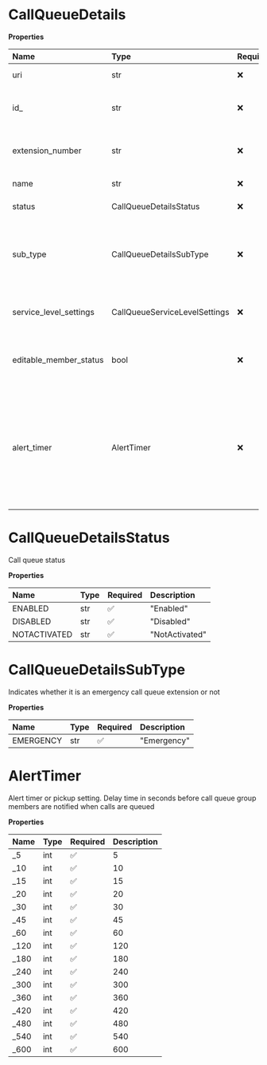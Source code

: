 # CallQueueDetails

**Properties**

| Name                   | Type                          | Required | Description                                                                                                             |
| :--------------------- | :---------------------------- | :------- | :---------------------------------------------------------------------------------------------------------------------- |
| uri                    | str                           | ❌       | Link to a call queue                                                                                                    |
| id\_                   | str                           | ❌       | Internal identifier of a call queue                                                                                     |
| extension_number       | str                           | ❌       | Extension number of a call queue                                                                                        |
| name                   | str                           | ❌       | Name of a call queue                                                                                                    |
| status                 | CallQueueDetailsStatus        | ❌       | Call queue status                                                                                                       |
| sub_type               | CallQueueDetailsSubType       | ❌       | Indicates whether it is an emergency call queue extension or not                                                        |
| service_level_settings | CallQueueServiceLevelSettings | ❌       | Call queue service level settings                                                                                       |
| editable_member_status | bool                          | ❌       | Allows members to change their queue status                                                                             |
| alert_timer            | AlertTimer                    | ❌       | Alert timer or pickup setting. Delay time in seconds before call queue group members are notified when calls are queued |

# CallQueueDetailsStatus

Call queue status

**Properties**

| Name         | Type | Required | Description    |
| :----------- | :--- | :------- | :------------- |
| ENABLED      | str  | ✅       | "Enabled"      |
| DISABLED     | str  | ✅       | "Disabled"     |
| NOTACTIVATED | str  | ✅       | "NotActivated" |

# CallQueueDetailsSubType

Indicates whether it is an emergency call queue extension or not

**Properties**

| Name      | Type | Required | Description |
| :-------- | :--- | :------- | :---------- |
| EMERGENCY | str  | ✅       | "Emergency" |

# AlertTimer

Alert timer or pickup setting. Delay time in seconds before call queue group members are notified when calls are queued

**Properties**

| Name  | Type | Required | Description |
| :---- | :--- | :------- | :---------- |
| \_5   | int  | ✅       | 5           |
| \_10  | int  | ✅       | 10          |
| \_15  | int  | ✅       | 15          |
| \_20  | int  | ✅       | 20          |
| \_30  | int  | ✅       | 30          |
| \_45  | int  | ✅       | 45          |
| \_60  | int  | ✅       | 60          |
| \_120 | int  | ✅       | 120         |
| \_180 | int  | ✅       | 180         |
| \_240 | int  | ✅       | 240         |
| \_300 | int  | ✅       | 300         |
| \_360 | int  | ✅       | 360         |
| \_420 | int  | ✅       | 420         |
| \_480 | int  | ✅       | 480         |
| \_540 | int  | ✅       | 540         |
| \_600 | int  | ✅       | 600         |

<!-- This file was generated by liblab | https://liblab.com/ -->
